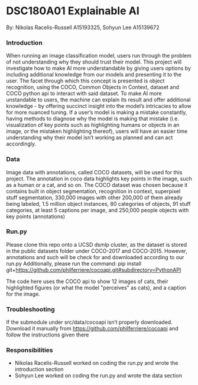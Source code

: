 # DSC180A01 Explainable AI
By: Nikolas Racelis-Russell A15193325, Sohyun Lee A15139672
### Introduction
 When running an image classification model, users run through the problem of not understanding why they should trust their model. This project will investigate how to make AI more understandable by giving users options by including additional knowledge from our models and presenting it to the user. 
 The facet through which this concept is presented is object recognition, using the COCO, Common Objects in Context, dataset and COCO python api to interact with said dataset. To make AI more unstandable to users, the machine can explain its result and offer additional knowledge - by offering succinct insight into the model’s intricacies to allow for more nuanced tuning. If a user’s model is making a mistake constantly, having methods to diagnose why the model is making that mistake (i.e. visualization of key points such as highlighting humans or objects in an image, or the mistaken highlighting thereof), users will have an easier time understanding why their model isn’t working as planned and can act accordingly.
### Data
 Image data with annotations, called COCO datasets, will be used for this project. The annotation in coco data highlights key points in the image, such as a human or a cat, and so on. The COCO dataset was chosen because it contains built in object segmentation, recognition in context, superpixel stuff segmentation, 330,000 images with other 200,000 of them already being labeled, 1.5 million object instances, 80 categories of objects, 91 stuff categories, at least 5 captions per image, and 250,000 people objects with key points (annotations)
### Run.py 
 Please clone this repo onto a UCSD dsmlp cluster, as the dataset is stored in the public datasets folder under COCO-2017 and COCO-2015. However, annotations and such will be check for and downloaded according to our run.py
Additionally, please run the command: pip install git+https://github.com/philferriere/cocoapi.git#subdirectory=PythonAPI 

The code here uses the COCO api to show 12 images of cats, their highlighted figures (or what the model "perceives" as cats), and a caption for the image.
 
### Troubleshooting
 If the submodule under src/data/cocoapi isn’t properly downloaded. Download it manually from https://github.com/philferriere/cocoapi and follow the instructions given there

### Responsibilities
- Nikolas Racelis-Russell worked on coding the run.py and wrote the introduction section
- Sohyun Lee worked on coding the run.py and wrote the data section
